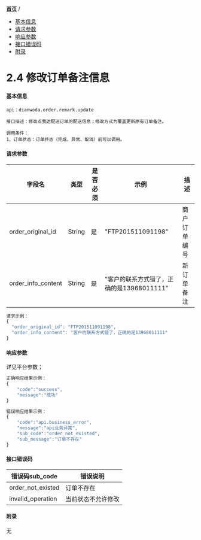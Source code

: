 [**首页**](https://open-qa1.dwbops.com/) /

- <a href="#基本信息">基本信息</a>
- <a href="#请求参数">请求参数</a>
- <a href="#响应参数">响应参数</a>
- <a href="#接口错误码">接口错误码</a>
- <a href="#附录">附录</a>


# 2.4 修改订单备注信息

#### 基本信息
```
api：dianwoda.order.remark.update

接口描述：修改点我达配送订单的配送信息；修改方式为覆盖更新原有订单备注。

调用条件：
1、订单状态：订单终态（完成、异常、取消）前可以调用。
```

#### 请求参数
字段名 | 类型 | 是否必须 | 示例 | 描述
---|---|---|---|---
order\_original\_id|String|是|"FTP201511091198"|商户订单编号
order\_info\_content|String|是|"客户的联系方式错了，正确的是13968011111"|新订单备注

```javascript
请求示例：
{
  "order_original_id": "FTP201511091198",
  "order_info_content": "客户的联系方式错了，正确的是13968011111"
}
```

#### 响应参数
详见平台参数；
```javascript
正确响应结果示例：
{
	"code":"success",
	"message":"成功"
}
```

```javascript
错误响应结果示例：
{
	"code":"api.business_error",
	"message":"api业务异常",
	"sub_code":"order_not_existed",
	"sub_message":"订单不存在"
}
```

#### 接口错误码
错误码sub_code | 错误说明
---|---|
order\_not\_existed|订单不存在
invalid\_operation | 当前状态不允许修改

#### 附录
无